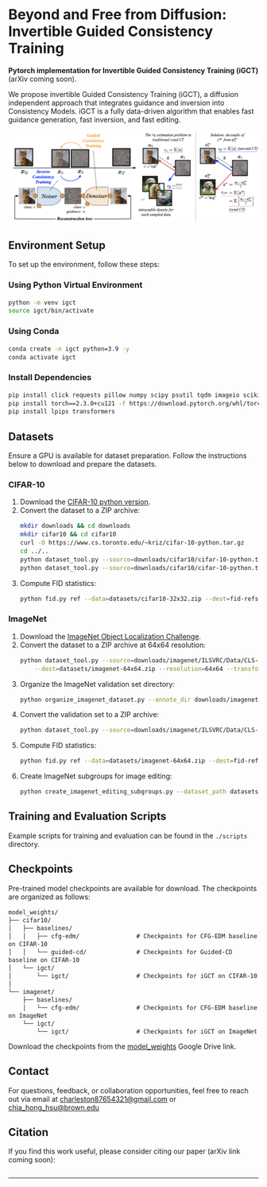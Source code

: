 # Beyond and Free from Diffusion: Invertible Guided Consistency Training

**Pytorch implementation for Invertible Guided Consistency Training (iGCT)** (arXiv coming soon).

We propose invertible Guided Consistency Training (iGCT), a diffusion independent approach that integrates guidance and inversion into Consistency Models. iGCT is a fully data-driven algorithm that enables fast guidance generation, fast inversion, and fast editing. 

![Teaser Image](assets/igct-teaser.png)

## Environment Setup

To set up the environment, follow these steps:

### Using Python Virtual Environment
```bash
python -m venv igct
source igct/bin/activate
```

### Using Conda
```bash
conda create -n igct python=3.9 -y
conda activate igct
```

### Install Dependencies
```bash
pip install click requests pillow numpy scipy psutil tqdm imageio scikit-image imageio-ffmpeg pyspng
pip install torch==2.3.0+cu121 -f https://download.pytorch.org/whl/torch_stable.html
pip install lpips transformers
```

## Datasets

Ensure a GPU is available for dataset preparation. Follow the instructions below to download and prepare the datasets.

### CIFAR-10
1. Download the [CIFAR-10 python version](https://www.cs.toronto.edu/~kriz/cifar.html).
2. Convert the dataset to a ZIP archive:
   ```bash
   mkdir downloads && cd downloads
   mkdir cifar10 && cd cifar10
   curl -O https://www.cs.toronto.edu/~kriz/cifar-10-python.tar.gz 
   cd ../..
   python dataset_tool.py --source=downloads/cifar10/cifar-10-python.tar.gz --dest=datasets/cifar10-32x32.zip
   python dataset_tool.py --source=downloads/cifar10/cifar-10-python.tar.gz --dest=datasets/cifar10-32x32-test.zip --testset=true
   ```
3. Compute FID statistics:
   ```bash
   python fid.py ref --data=datasets/cifar10-32x32.zip --dest=fid-refs/cifar10-32x32.npz
   ```

### ImageNet
1. Download the [ImageNet Object Localization Challenge](https://www.kaggle.com/competitions/imagenet-object-localization-challenge/data).
2. Convert the dataset to a ZIP archive at 64x64 resolution:
   ```bash
   python dataset_tool.py --source=downloads/imagenet/ILSVRC/Data/CLS-LOC/train \
       --dest=datasets/imagenet-64x64.zip --resolution=64x64 --transform=center-crop
   ```
3. Organize the ImageNet validation set directory:
   ```bash
   python organize_imagenet_dataset.py --annote_dir downloads/imagenet/ILSVRC/Annotations/CLS-LOC/val --images_dir downloads/imagenet/ILSVRC/Data/CLS-LOC/val
   ```
4. Convert the validation set to a ZIP archive:
   ```bash
   python dataset_tool.py --source=downloads/imagenet/ILSVRC/Data/CLS-LOC/val --dest=datasets/imagenet-64x64-val.zip --resolution=64x64 --transform=center-crop
   ```
5. Compute FID statistics:
   ```bash
   python fid.py ref --data=datasets/imagenet-64x64.zip --dest=fid-refs/imagenet-64x64.npz
   ```
6. Create ImageNet subgroups for image editing:
   ```bash
   python create_imagenet_editing_subgroups.py --dataset_path datasets/imagenet-64x64-val.zip --save_dir datasets/imagenet-64x64-editing-subgroups
   ```

## Training and Evaluation Scripts

Example scripts for training and evaluation can be found in the `./scripts` directory.

## Checkpoints

Pre-trained model checkpoints are available for download. The checkpoints are organized as follows:

```
model_weights/
├── cifar10/
│   ├── baselines/
│   │   ├── cfg-edm/                # Checkpoints for CFG-EDM baseline on CIFAR-10
│   │   └── guided-cd/              # Checkpoints for Guided-CD baseline on CIFAR-10
│   └── igct/
│       └── igct/                   # Checkpoints for iGCT on CIFAR-10
│
└── imagenet/
    ├── baselines/
    │   └── cfg-edm/                # Checkpoints for CFG-EDM baseline on ImageNet
    └── igct/
        └── igct/                   # Checkpoints for iGCT on ImageNet
```

Download the checkpoints from the [model_weights](https://drive.google.com/drive/folders/11K5qHwl4I45vNOvN_nG3FfTjbjLnkmTW?usp=sharing) Google Drive link.

## Contact

For questions, feedback, or collaboration opportunities, feel free to reach out via email at [charleston87654321@gmail.com](mailto:charleston87654321@gmail.com) or [chia_hong_hsu@brown.edu](mailto:chia_hong_hsu@brown.edu)

## Citation

If you find this work useful, please consider citing our paper (arXiv link coming soon):

```bibtex
```

---
